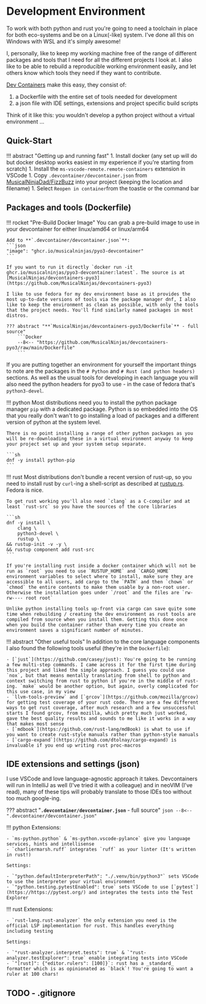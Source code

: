 # Development Environment

To work with both python and rust you're going to need a toolchain in place for both eco-systems and be on a Linux(-like) system. I've done all this on Windows with WSL and it's simply awesome!

I, personally, like to keep my working machine free of the range of different packages and tools that I need for all the different projects I look at. I also like to be able to rebuild a reproducible working environment easily, and let others know which tools they need if they want to contribute.

[Dev Containers](https://containers.dev/) make this easy, they consist of:

1. a Dockerfile with the entire set of tools needed for development
1. a json file with IDE settings, extensions and project specific build scripts

Think of it like this: you wouldn't develop a python project without a virtual environment ...

## Quick-Start

!!! abstract "Getting up and running fast"
    1. Install docker (any set up will do but docker desktop works easiest in my experience if you're starting from scratch)
    1. Install the `ms-vscode-remote.remote-containers` extension in VSCode
    1. Copy `.devcontainer/devcontainer.json` from [MusicalNinjaDad/FizzBuzz](https://github.com/MusicalNinjaDad/FizzBuzz) into your project (keeping the location and filename)
    1. Select `Reopen in container`from the toastie or the command bar

## Packages and tools (Dockerfile)

!!! rocket "Pre-Build Docker Image"
    You can grab a pre-build image to use in your devcontainer for either linux/amd64 or linux/arm64

    Add to **`.devcontainer/devcontainer.json`**:
    ```json
    "image": "ghcr.io/musicalninjas/pyo3-devcontainer"
    ```

    If you want to run it directly `docker run -it ghcr.io/musicalninjas/pyo3-devcontainer:latest`. The source is at [MusicalNinjas/devcontainers-pyo3](https://github.com/MusicalNinjas/devcontainers-pyo3)

    I like to use fedora for my dev environment base as it provides the most up-to-date versions of tools via the package manager dnf, I also like to keep the environment as clean as possible, with only the tools that the project needs. You'll find similarly named packages in most distros.

    ??? abstract "**`MusicalNinjas/devcontainers-pyo3/Dockerfile`** - full source"
        ```Docker
        --8<-- "https://github.com/MusicalNinjas/devcontainers-pyo3/raw/main/Dockerfile"
        ```

  If you are putting together an environment for yourself the important things to note are the packages in the `# Python` and `# Rust (and python headers)` sections. As well as the usual tools for developing in each language you will also need the python headers for pyo3 to use - in the case of fedora that's `python3-devel`.

!!! python
    Most distributions need you to install the python package manager `pip` with a dedicated package. Python is so embedded into the OS that you really don't wan't to go installing a load of packages and a different version of python at the system level.

    There is no point installing a range of other python packages as you will be re-downloading these in a virtual environment anyway to keep your project set up and your system setup separate.

    ```sh
    dnf -y install python-pip
    ```

!!! rust
    Most distributions don't bundle a recent version of rust-up, so you need to install rust by `curl`-ing a shell-script as described at [rustup.rs](https://rustup.rs). Fedora is nice.

    To get rust working you'll also need `clang` as a C-compiler and at least `rust-src` so you have the sources of the core libraries

    ```sh
    dnf -y install \
        clang \
        python3-devel \
        rustup \
    && rustup-init -v -y \
    && rustup component add rust-src
    ```

    If you're installing rust inside a docker container which will not be run as `root` you need to use `RUSTUP_HOME` and `CARGO_HOME` environment variables to select where to install, make sure they are accessible to all users, add cargo to the `PATH` and then `chown` or `chmod` the entire contents to make them usable by a non-root user. Otherwise the installation goes under `/root` and the files are `rw-rw---- root root`

    Unlike python installing tools up-front via cargo can save quite some time when rebuilding / creating the dev environment as rust tools are compiled from source when you install them. Getting this done once when you build the container rather than every time you create an environment saves a significant number of minutes.

!!! abstract "Other useful tools"
    In addition to the core language components I also found the following tools useful (they're in the `Dockerfile`):

    - [`just`](https://github.com/casey/just): You're going to be running a few multi-step commands. I came across it for the first time during this project and liked the simple approach. I guess you could use `nox`, but that means mentally translating from shell to python and context switching from rust to python if you're in the middle of rust-ing. `make` would be another option, but again, overly complicated for this use case, in my view
    - `llvm-tools-preview` and [`grcov`](https://github.com/mozilla/grcov) for getting test coverage of your rust code. There are a few different ways to get rust coverage, after much research and a few unsuccessful starts I found grcov, from mozilla, which pretty much just worked, gave the best quality results and sounds to me like it works in a way that makes most sense
    - [`mdbook`](https://github.com/rust-lang/mdBook) is what to use if you want to create rust-style manuals rather than python-style manuals
    - [`cargo-expand`](https://github.com/dtolnay/cargo-expand) is invaluable if you end up writing rust proc-macros

## IDE extensions and settings (json)

I use VSCode and love language-agnostic approach it takes. Devcontainers will run in IntelliJ as well (I've tried it with a colleague) and in neoVIM (I've read), many of these tips will probably translate to those IDEs too without too much google-ing.

??? abstract "**`.devcontainer/devcontainer.json`** - full source"
    ```json
    --8<-- ".devcontainer/devcontainer.json"
    ```

!!! python
    Extensions:

    - `ms-python.python` & `ms-python.vscode-pylance` give you language services, hints and intellisense
    - `charliermarsh.ruff` integrates `ruff` as your linter (It's written in rust!)
    
    Settings:

    - `"python.defaultInterpreterPath": "./.venv/bin/python3"` sets VSCode to use the interpreter your virtual environment
    - `"python.testing.pytestEnabled": true` sets VSCode to use [`pytest`](https://https://pytest.org/) and integrates the tests into the Test Explorer

!!! rust
    Extensions:

    - `rust-lang.rust-analyzer` the only extension you need is the official LSP implementation for rust. This handles everything including testing

    Settings:

    - `"rust-analyzer.interpret.tests": true` & `"rust-analyzer.testExplorer": true` enable integrating tests into VSCode
    - `"[rust]": {"editor.rulers": [100]}`: rust has a _standard_ formatter which is as opinionated as `black`! You're going to want a ruler at 100 chars!

## TODO - .gitignore
